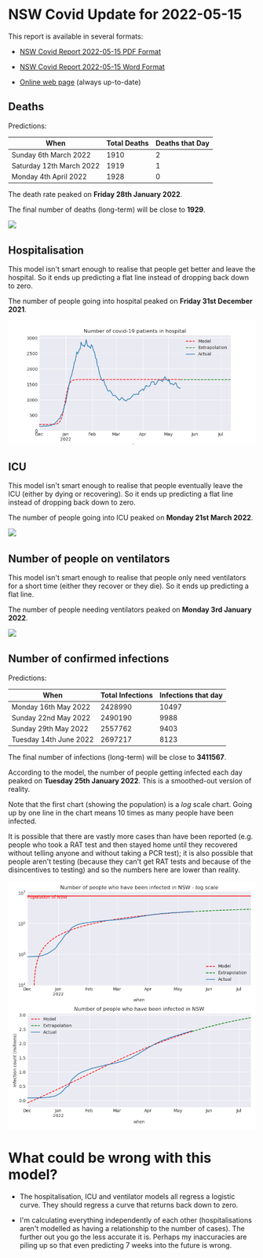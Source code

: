 # NSW Covid Update for 2022-05-15

This report is available in several formats:

- [NSW Covid Report 2022-05-15 PDF Format](https://github.com/solresol/yet-another-pandemic-prediction/raw/main/output/2022-05-15/nsw-covid-report-2022-05-15.pdf)

- [NSW Covid Report 2022-05-15 Word Format](https://github.com/solresol/yet-another-pandemic-prediction/raw/main/output/2022-05-15/nsw-covid-report-2022-05-15.docx)

- [Online web page](https://github.com/solresol/yet-another-pandemic-prediction/tree/main/output/README.md) (always up-to-date)

## Deaths

Predictions:

| When | Total Deaths | Deaths that Day |
| ---- | ------------ | --------------- |
| Sunday 6th March 2022 | 1910 | 2 |
| Saturday 12th March 2022 | 1919 | 1 |
| Monday 4th April 2022 | 1928 | 0 |

The death rate peaked on **Friday 28th January 2022**.

The final number of deaths (long-term) will
be close to **1929**.

![](2022-05-15/deaths.png)



## Hospitalisation

This model isn't smart enough to realise that people get better and leave the hospital.
So it ends up predicting a flat line instead of dropping back down to zero.

The number of people going into hospital peaked on **Friday 31st December 2021**.

![](2022-05-15/hospitalisation.png)

## ICU

This model isn't smart enough to realise that people eventually leave the ICU
(either by dying or recovering).
So it ends up predicting a flat line instead of dropping back down to zero.

The number of people going into ICU peaked on **Monday 21st March 2022**.

![](2022-05-15/icu.png)

## Number of people on ventilators

This model isn't smart enough to realise that people only need ventilators for
a short time (either they recover or they die). So it ends up predicting a flat line.

The number of people needing ventilators peaked on **Monday 3rd January 2022**.

![](2022-05-15/ventilators.png)

## Number of confirmed infections

Predictions:

| When | Total Infections | Infections that day |
| ---- | ------------ | --------------- |
| Monday 16th May 2022 | 2428990 | 10497 |
| Sunday 22nd May 2022 | 2490190 | 9988 |
| Sunday 29th May 2022 | 2557762 | 9403 |
| Tuesday 14th June 2022 | 2697217 | 8123 |

The final number of infections (long-term) will
be close to **3411567**.


According to the model, the number of people getting infected each day peaked on **Tuesday 25th January 2022**. This is a smoothed-out version of reality.

Note that the first chart (showing the population) is a *log* scale chart. Going up by one line in the chart means 10 times as many people have been infected. 

It is possible that there are vastly more cases than have been
reported (e.g. people who took a RAT test and then stayed home until
they recovered without telling anyone and without taking a PCR test);
it is also possible that people aren't testing (because they can't get
RAT tests and because of the disincentives to testing) and so the
numbers here are lower than reality.


![](2022-05-15/infection.png)



# What could be wrong with this model?

- The hospitalisation, ICU and ventilator models all regress a logistic curve. They
should regress a curve that returns back down to zero.

- I'm calculating everything independently of each other (hospitalisations aren't modelled as having a relationship to the number of cases). The further out you go the less accurate it is. Perhaps my inaccuracies are piling up so that even predicting 7 weeks into the future is wrong.

